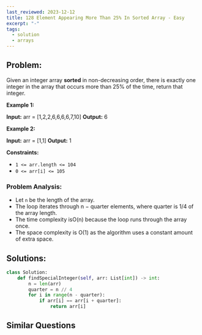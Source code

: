 ```yaml
---
last_reviewed: 2023-12-12
title: 128 Element Appearing More Than 25% In Sorted Array - Easy
excerpt: "-"
tags:
  - solution
  - arrays
---
```

## Problem:
Given an integer array **sorted** in non-decreasing order, there is exactly one integer in the array that occurs more than 25% of the time, return that integer.

**Example 1:**

**Input:** arr = [1,2,2,6,6,6,6,7,10]
**Output:** 6

**Example 2:**

**Input:** arr = [1,1]
**Output:** 1

**Constraints:**

- `1 <= arr.length <= 104`
- `0 <= arr[i] <= 105`

### Problem Analysis:
- Let `n` be the length of the array.
- The loop iterates through n − quarter elements, where quarter is 1/4 of the array length.
- The time complexity isO(n) because the loop runs through the array once.
- The space complexity is O(1) as the algorithm uses a constant amount of extra space.

## Solutions:

```python
class Solution:
    def findSpecialInteger(self, arr: List[int]) -> int:
        n = len(arr)
        quarter = n // 4
        for i in range(n - quarter):
            if arr[i] == arr[i + quarter]:
                return arr[i]
```

## Similar Questions